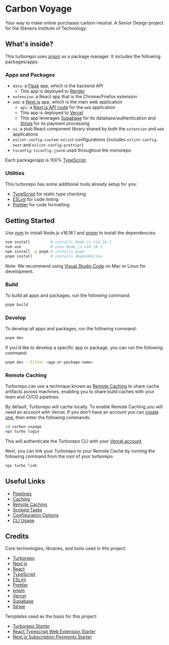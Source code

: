 # Carbon Voyage

Your way to make online purchases carbon-neutral. A Senior Design project for the Stevens Institute of Technology.

## What's inside?

This turborepo uses [pnpm](https://pnpm.io/) as a package manager. It includes the following packages/apps:

### Apps and Packages

-   `data`: a [Flask](https://flask.palletsprojects.com/en/2.0.x/) app, which is the backend API
    -   This app is deployed to [Render](https://render.com/)
-   `extension`: a React app that is the Chrome/Firefox extension
-   `web`: a [Next.js](https://nextjs.org) app, which is the main web application
    -   `api`: a [Next.js API route](https://nextjs.org/docs/api-routes/introduction) for the `web` application
    -   This app is deployed to [Vercel](https://vercel.com/)
    -   This app leverages [Supabase](https://supabase.io/) for its database/authentication and [Stripe](https://stripe.com/) for its payment processing
-   `ui`: a stub React component library shared by both the `extension` and `web` applications
-   `eslint-config-custom`: `eslint` configurations (includes `eslint-config-next` and `eslint-config-prettier`)
-   `tsconfig`: `tsconfig.json`s used throughout the monorepo

Each package/app is 100% [TypeScript](https://www.typescriptlang.org/).

### Utilities

This turborepo has some additional tools already setup for you:

-   [TypeScript](https://www.typescriptlang.org/) for static type checking
-   [ESLint](https://eslint.org/) for code linting
-   [Prettier](https://prettier.io) for code formatting

## Getting Started

Use [nvm](https://github.com/nvm-sh/nvm) to install Node.js v16.18.1 and [pnpm](https://pnpm.io/) to install the dependencies:

```bash
nvm install         # installs Node.js v16.18.1
nvm use             # uses Node.js v16.18.1
npm install -g pnpm # installs pnpm
pnpm install        # installs dependencies
```

Note: We recommend using [Visual Studio Code](https://code.visualstudio.com/) on Mac or Linux for development.

### Build

To build all apps and packages, run the following command:

```bash
pnpm build
```

### Develop

To develop all apps and packages, run the following command:

```bash
pnpm dev
```

If you'd like to develop a specific app or package, you can run the following command:

```bash
pnpm dev --filter <app-or-package-name>
```

### Remote Caching

Turborepo can use a technique known as [Remote Caching](https://turborepo.org/docs/core-concepts/remote-caching) to share cache artifacts across machines, enabling you to share build caches with your team and CI/CD pipelines.

By default, Turborepo will cache locally. To enable Remote Caching you will need an account with Vercel. If you don't have an account you can [create one](https://vercel.com/signup), then enter the following commands:

```bash
cd carbon-voyage
npx turbo login
```

This will authenticate the Turborepo CLI with your [Vercel account](https://vercel.com/docs/concepts/personal-accounts/overview).

Next, you can link your Turborepo to your Remote Cache by running the following command from the root of your turborepo:

```bash
npx turbo link
```

## Useful Links

-   [Pipelines](https://turborepo.org/docs/core-concepts/pipelines)
-   [Caching](https://turborepo.org/docs/core-concepts/caching)
-   [Remote Caching](https://turborepo.org/docs/core-concepts/remote-caching)
-   [Scoped Tasks](https://turborepo.org/docs/core-concepts/scopes)
-   [Configuration Options](https://turborepo.org/docs/reference/configuration)
-   [CLI Usage](https://turborepo.org/docs/reference/command-line-reference)

## Credits

Core technologies, libraries, and tools used in this project:

-   [Turborepo](https://turborepo.org/)
-   [Next.js](https://nextjs.org/)
-   [React](https://reactjs.org/)
-   [TypeScript](https://www.typescriptlang.org/)
-   [ESLint](https://eslint.org/)
-   [Prettier](https://prettier.io)
-   [pnpm](https://pnpm.io/)
-   [Vercel](https://vercel.com/)
-   [Supabase](https://supabase.io/)
-   [Stripe](https://stripe.com/)

Templates used as the basis for this project:

-   [Turborepo Starter](https://github.com/vercel/turbo/tree/main/examples/basic)
-   [React Typescript Web Extension Starter](https://github.com/aeksco/react-typescript-web-extension-starter)
-   [Next.js Subscription Payments Starter](https://github.com/vercel/nextjs-subscription-payments)
